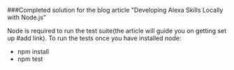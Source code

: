 ###Completed solution for the blog article "Developing Alexa Skills Locally with Node.js"



Node is required to run the test suite(the article will guide you on getting set up #add link). 
To run the tests once you have installed node: 

  - npm install
  - npm test

